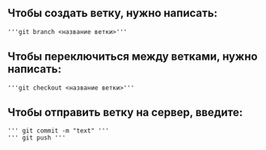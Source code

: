## Чтобы создать ветку, нужно написать:
    '''git branch <название ветки>'''
## Чтобы переключиться между ветками, нужно написать:
    '''git checkout <название ветки>'''
## Чтобы отправить ветку на сервер, введите:
    ''' git commit -m "text" '''
    ''' git push '''